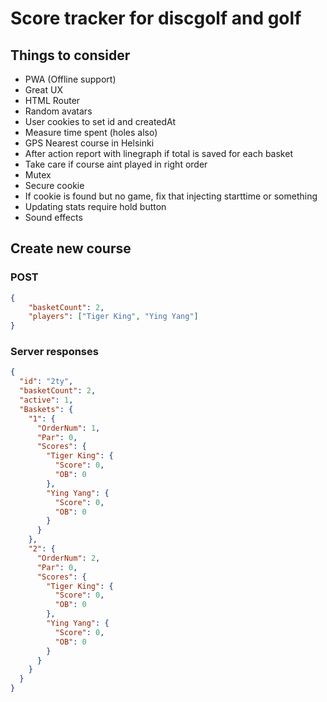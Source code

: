 # Score tracker for discgolf and golf

## Things to consider
- PWA (Offline support)
- Great UX
- HTML Router
- Random avatars
- User cookies to set id and createdAt
- Measure time spent (holes also)
- GPS Nearest course in Helsinki
- After action report with linegraph if total is saved for each basket
- Take care if course aint played in right order
- Mutex
- Secure cookie
- If cookie is found but no game, fix that injecting starttime or something
- Updating stats require hold button
- Sound effects

## Create new course

### POST
```json
{
	"basketCount": 2,
	"players": ["Tiger King", "Ying Yang"]
}
```

### Server responses
```json
{
  "id": "2ty",
  "basketCount": 2,
  "active": 1,
  "Baskets": {
    "1": {
      "OrderNum": 1,
      "Par": 0,
      "Scores": {
        "Tiger King": {
          "Score": 0,
          "OB": 0
        },
        "Ying Yang": {
          "Score": 0,
          "OB": 0
        }
      }
    },
    "2": {
      "OrderNum": 2,
      "Par": 0,
      "Scores": {
        "Tiger King": {
          "Score": 0,
          "OB": 0
        },
        "Ying Yang": {
          "Score": 0,
          "OB": 0
        }
      }
    }
  }
}
```

